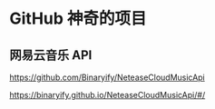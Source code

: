 # GitHub 神奇的项目

## 网易云音乐 API
https://github.com/Binaryify/NeteaseCloudMusicApi

https://binaryify.github.io/NeteaseCloudMusicApi/#/
